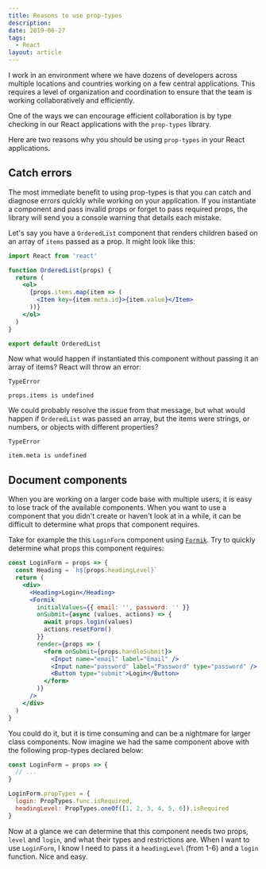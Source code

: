 ```yaml
---
title: Reasons to use prop-types
description:
date: 2019-06-27
tags:
  - React
layout: article
---
```


I work in an environment where we have dozens of developers across multiple locations and countries working on a few central applications. This requires a level of organization and coordination to ensure that the team is working collaboratively and efficiently.

One of the ways we can encourage efficient collaboration is by type checking in our React applications with the `prop-types` library.

Here are two reasons why you should be using `prop-types` in your React applications.

## Catch errors

The most immediate benefit to using prop-types is that you can catch and diagnose errors quickly while working on your application. If you instantiate a component and pass invalid props or forget to pass required props, the library will send you a console warning that details each mistake.

Let's say you have a `OrderedList` component that renders children based on an array of `items` passed as a prop. It might look like this:

```jsx
import React from 'react'

function OrderedList(props) {
  return (
    <ol>
      {props.items.map(item => (
        <Item key={item.meta.id}>{item.value}</Item>
      ))}
    </ol>
  )
}

export default OrderedList
```

Now what would happen if instantiated this component without passing it an array of items? React will throw an error:

```
TypeError

props.items is undefined
```

We could probably resolve the issue from that message, but what would happen if `OrderedList` was passed an array, but the items were strings, or numbers, or objects with different properties?

```
TypeError

item.meta is undefined
```

## Document components

When you are working on a larger code base with multiple users, it is easy to lose track of the available components. When you want to use a component that you didn't create or haven't look at in a while, it can be difficult to determine what props that component requires.

Take for example the this `LoginForm` component using [`Formik`](https://npmjs.com/package/formik). Try to quickly determine what props this component requires:

```jsx
const LoginForm = props => {
  const Heading = `h${props.headingLevel}`
  return (
    <div>
      <Heading>Login</Heading>
      <Formik
        initialValues={{ email: '', password: '' }}
        onSubmit={async (values, actions) => {
          await props.login(values)
          actions.resetForm()
        }}
        render={props => (
          <form onSubmit={props.handleSubmit}>
            <Input name="email" label="Email" />
            <Input name="password" label="Password" type="password" />
            <Button type="submit">Login</Button>
          </form>
        )}
      />
    </div>
  )
}
```

You could do it, but it is time consuming and can be a nightmare for larger class components. Now imagine we had the same component above with the following prop-types declared below:

```jsx
const LoginForm = props => {
  // ...
}

LoginForm.propTypes = {
  login: PropTypes.func.isRequired,
  headingLevel: PropTypes.oneOf([1, 2, 3, 4, 5, 6]).isRequired
}
```

Now at a glance we can determine that this component needs two props, `level` and `login`, and what their types and restrictions are. When I want to use `LoginForm`, I know I need to pass it a `headingLevel` (from 1-6) and a `login` function. Nice and easy.
